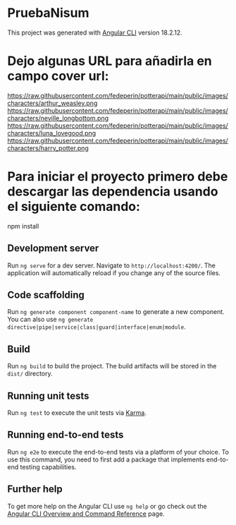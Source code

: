 # PruebaNisum

This project was generated with [Angular CLI](https://github.com/angular/angular-cli) version 18.2.12.

# Dejo algunas URL para añadirla en campo cover url:
https://raw.githubusercontent.com/fedeperin/potterapi/main/public/images/characters/arthur_weasley.png
https://raw.githubusercontent.com/fedeperin/potterapi/main/public/images/characters/neville_longbottom.png
https://raw.githubusercontent.com/fedeperin/potterapi/main/public/images/characters/luna_lovegood.png
https://raw.githubusercontent.com/fedeperin/potterapi/main/public/images/characters/harry_potter.png

# Para iniciar el proyecto primero debe descargar las dependencia usando el siguiente comando:
npm install

## Development server

Run `ng serve` for a dev server. Navigate to `http://localhost:4200/`. The application will automatically reload if you change any of the source files.

## Code scaffolding

Run `ng generate component component-name` to generate a new component. You can also use `ng generate directive|pipe|service|class|guard|interface|enum|module`.

## Build

Run `ng build` to build the project. The build artifacts will be stored in the `dist/` directory.

## Running unit tests

Run `ng test` to execute the unit tests via [Karma](https://karma-runner.github.io).

## Running end-to-end tests

Run `ng e2e` to execute the end-to-end tests via a platform of your choice. To use this command, you need to first add a package that implements end-to-end testing capabilities.

## Further help

To get more help on the Angular CLI use `ng help` or go check out the [Angular CLI Overview and Command Reference](https://angular.dev/tools/cli) page.
